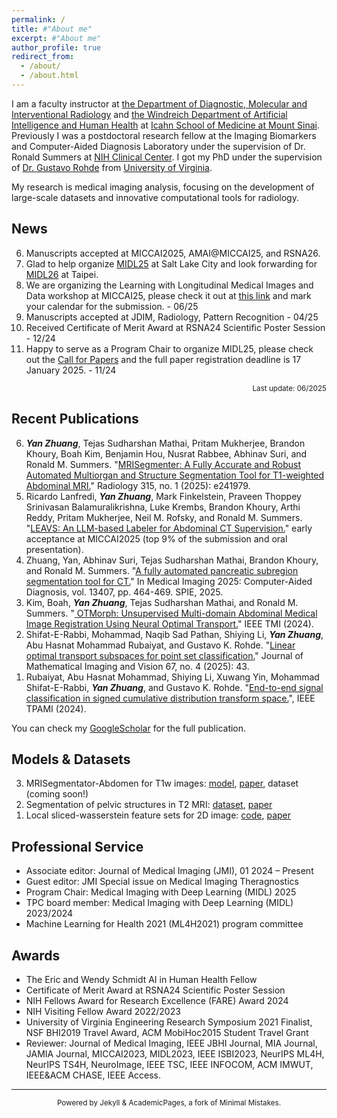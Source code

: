 ```yaml
---
permalink: /
title: #"About me"
excerpt: #"About me"
author_profile: true
redirect_from: 
  - /about/
  - /about.html
---
```



I am a faculty instructor at <a href="https://icahn.mssm.edu/about/departments-offices/radiology" target="_blank">the Department of Diagnostic, Molecular and Interventional Radiology</a> and <a href="https://icahn.mssm.edu/about/departments-offices/ai-human-health" target="_blank">the Windreich Department of Artificial Intelligence and Human Health</a> at <a href="https://icahn.mssm.edu/" target="_blank">Icahn School of Medicine at Mount Sinai</a>. Previously I was a postdoctoral research fellow at the Imaging Biomarkers and Computer-Aided Diagnosis Laboratory under the supervision of Dr. Ronald Summers at <a href="https://www.cc.nih.gov/" target="_blank">NIH Clinical Center</a>. I got my PhD under the supervision of <a href="https://imagedatascience.com" target="_blank">Dr. Gustavo Rohde</a> from <a href="https://www.virginia.edu/" target="_blank">University of Virginia</a>. 

My research is medical imaging analysis, focusing on the development of large-scale datasets and innovative computational tools for radiology.

<!---
My research focuses on medical image analysis, medical computer vision, and mobile health, particularly in the development of AI (deep learning) models for medical image segmentation and computer-aided diagnosis.

I am a postdoctoral research fellow from Imaging Biomarkers and Computer-Aided Diagnosis Laboratory at NIH Clinical Center. My research focuses on large-scale medical imaging analysis and medical computer vision. Specifically, I am interested in medical image segmentation and classification in the few-sample setting, i.e., few-shot learning and domain adaptation.
-->

<!---
I got my PhD from Imaging and Data Science Lab under Prof. Gustavo Rohde guidance at University of Virginia. During my PhD training, I did a research internship with cardiovascular imaging team at Siemens Healthineers, Princeton, NJ. Previously, I was a research associate @ ESC Lab under Prof. Wenyao Xu guidance from 2014-2015, University at Buffalo. I got my M.S. degree from University at Buffalo.
-->

<!---
My research interests are optimal transport learning for biomedical imaging analysis and medical computer vision. In addition, I am very interested in smart and connected health. I got my PhD from Imaging and Data Science Lab under Prof. Gustavo Rohde guidance, University of Virginia. Previously, I was a research associate @ ESC Lab under Prof. Wenyao Xu guidance from 2014-2015, University at Buffalo. I got my M.S. degree from University at Buffalo.
-->


News
-----
6. Manuscripts accepted at MICCAI2025, AMAI@MICCAI25, and RSNA26.   
5. Glad to help organize <a href="https://2025.midl.io/" target="_blank">MIDL25</a> at Salt Lake City and look forwarding for <a href="https://2025.midl.io/" target="_blank">MIDL26</a> at Taipei.
4. We are organizing the Learning with Longitudinal Medical Images and Data workshop at MICCAI25, please check it out at <a href=" https://ldtm-miccai.github.io/lmid2025/" target="_blank">this link</a> and mark your calendar for the submission. - 06/25
3. Manuscripts accepted at JDIM, Radiology, Pattern Recognition - 04/25
2. Received Certificate of Merit Award at RSNA24 Scientific Poster Session - 12/24 
1. Happy to serve as a Program Chair to organize MIDL25, please check out the <a href="https://2025.midl.io/call-for-papers" target="_blank">Call for Papers</a> and the full paper registration deadline is 17 January 2025. - 11/24

<!---
3. Happy to serve as a TPC reviewer for <a href="https://biomedicalimaging.org/2025/" target="_blank">ISBI2025</a> -10/24 
2. We are organizing a special section on theranostics for the Journal of Medical Imaging SPIE, please check it out at <a href="https://www.spiedigitallibrary.org/journals/journal-of-medical-imaging/call-for-papers" target="_blank">this link</a> and mark your calendar for the submission opening in mid-November. -09/24
1. MRISegmentator-Abdomen for T1w images: <a href="https://github.com/rsummers11/MRISegmentator" target="_blank">model</a>, <a href="https://arxiv.org/abs/2405.05944" target="_blank">paper</a>, dataset (coming soon!) - 07/24
-->

<!---
4. Received NIH Fellows Award for Research Excellence (FARE) Award 2025 - 07/24
3. Manuscripts accepted at RSNA24, Radiology, IEEE TMI - 07/24
2. Papers submitted to Radiology, Medical Physics, npj Digital Medicine, Journal of Mathematical Imaging and Vision - 06/24
1. Papers accepted at CMIG and IEEE TPAMI - 01/24
-->


<p style="text-align:right"><sup>Last update: 06/2025</sup></p>

<!---
Preprints
-----
<ol reversed>
  <li> Hassan, Mohamed Abul, <strong><em>Yan Zhuang</em></strong>, Mohammad Shifat-E-Rabbi, Chad Aldridge, Andrew Southerland, and Gustavo Rohde. "<a href="https://www.researchsquare.com/article/rs-4656842/v1" target="_blank"> Augmenting Early Stroke Diagnosis With an Eye-Tracker.</a>" Research square preprint (2024).</li>
</ol>
-->

Recent Publications
-----
<ol reversed>
  <li> <strong><em>Yan Zhuang</em></strong>, Tejas Sudharshan Mathai, Pritam Mukherjee, Brandon Khoury, Boah Kim, Benjamin Hou, Nusrat Rabbee, Abhinav Suri, and Ronald M. Summers. "<a href="https://pubs.rsna.org/doi/abs/10.1148/radiol.241979" target="_blank">MRISegmenter: A Fully Accurate and Robust Automated Multiorgan and Structure Segmentation Tool for T1-weighted Abdominal MRI.</a>" Radiology 315, no. 1 (2025): e241979.</li>
  <li> Ricardo Lanfredi, <strong><em>Yan Zhuang</em></strong>, Mark Finkelstein, Praveen Thoppey Srinivasan Balamuralikrishna, Luke Krembs, Brandon Khoury, Arthi Reddy, Pritam Mukherjee, Neil M. Rofsky, and Ronald M. Summers. "<a href="https://arxiv.org/abs/2503.13330" target="_blank">LEAVS: An LLM-based Labeler for Abdominal CT Supervision.</a>" early acceptance at MICCAI2025 (top 9% of the submission and oral presentation).</li>
  <li> Zhuang, Yan, Abhinav Suri, Tejas Sudharshan Mathai, Brandon Khoury, and Ronald M. Summers. "<a href="https://www.spiedigitallibrary.org/conference-proceedings-of-spie/13407/134071X/A-fully-automated-pancreatic-subregion-segmentation-tool-for-CT/10.1117/12.3047889.short" target="_blank">A fully automated pancreatic subregion segmentation tool for CT.</a>" In Medical Imaging 2025: Computer-Aided Diagnosis, vol. 13407, pp. 464-469. SPIE, 2025. </li>
  <li> Kim, Boah, <strong><em>Yan Zhuang</em></strong>, Tejas Sudharshan Mathai, and Ronald M. Summers. "<a href="https://ieeexplore.ieee.org/document/10621700" target="_blank"> OTMorph: Unsupervised Multi-domain Abdominal Medical Image Registration Using Neural Optimal Transport.</a>" IEEE TMI (2024).</li>
  <li> Shifat-E-Rabbi, Mohammad, Naqib Sad Pathan, Shiying Li, <strong><em>Yan Zhuang</em></strong>, Abu Hasnat Mohammad Rubaiyat, and Gustavo K. Rohde. "<a href="https://link.springer.com/article/10.1007/s10851-025-01261-x" target="_blank">Linear optimal transport subspaces for point set classification.</a>" Journal of Mathematical Imaging and Vision 67, no. 4 (2025): 43. </li>
  <li> Rubaiyat, Abu Hasnat Mohammad, Shiying Li, Xuwang Yin, Mohammad Shifat-E-Rabbi, <strong><em>Yan Zhuang</em></strong>, and Gustavo K. Rohde. "<a href="https://ieeexplore.ieee.org/abstract/document/10457552" target="_blank">End-to-end signal classification in signed cumulative distribution transform space.</a>", IEEE TPAMI (2024). </li>
</ol>

You can check my <a href="https://scholar.google.com/citations?user=v562Dw4AAAAJ&hl=en&authuser=1" target="_blank">GoogleScholar</a> for the full publication. 

Models & Datasets
-----
<ol reversed>
  <li> MRISegmentator-Abdomen for T1w images: <a href="https://github.com/rsummers11/MRISegmentator" target="_blank">model</a>, <a href="https://arxiv.org/abs/2405.05944" target="_blank">paper</a>, dataset (coming soon!)</li>
  <li> Segmentation of pelvic structures in T2 MRI: <a href="https://github.com/rsummers11/MRIPelvisSegmentationByTranslation" target="_blank">dataset</a>, <a href="https://www.sciencedirect.com/science/article/pii/S0895611124000120" target="_blank">paper</a></li>
  <li> Local sliced-wasserstein feature sets for 2D image: <a href="https://github.com/rohdelab/drcdt_face" target="_blank">code</a>, <a href="https://arxiv.org/abs/2202.10642" target="_blank">paper</a></li>    
</ol>

<!---
Selected Publications
-----
<ol reversed>
  <li><strong><em>Yan Zhuang</em></strong>, Shiying Li, Mohammad Shifat-E-Rabbi, Abu Hasnat Mohammad Rubaiyat, Xuwang Yin, and Gustavo K. Rohde. "Local Sliced-Wasserstein Feature Sets for Illumination-invariant Face Recognition." arXiv preprint arXiv:2201.02980 (2022).</li>
  <li> Mohammad Shifat-E-Rabbi, <strong><em>Yan Zhuang</em></strong>, Shiying Li, Abu Hasnat Mohammad Rubaiyat, Xuwang Yin, and Gustavo K. Rohde. "Invariance encoding in sliced-Wasserstein space for image classification with limited training data." Pattern Recognition 137 (2023): 109268.</li>
  <li><strong><em>Yan Zhuang</em></strong>, Mark McDonald, Chad Aldridge, Mohamed Abul Hassan, Omar Uribe, Daniel Arteaga, Andrew Southerland, Gustavo Rohde. "Video-based Facial Weakness Analysis." IEEE Transactions on Biomedical Engineering (2021).</li>
  <li><strong><em>Yan Zhuang</em></strong>, Mark McDonald, Omar Uribe, Xuwang Yin, Dhyey Parikh, Andrew M. Southerland, and Gustavo Rohde. "Facial Weakness Analysis and Quantification Of Static Images." IEEE Journal of Biomedical and Health Informatics (2020).</li>
  <li>Feng Lin, <strong><em>Yan Zhuang</em></strong>, Chen Song, Aosen Wang, Yiran Li, Changzhan Gu, Changzhi Li, and Wenyao Xu, "SleepSense: a Noncontact and Cost-effective Sleep Monitoring System", IEEE Transactions on Biomedical Circuits and Systems (TBioCAS), vol. 11, issue 1, pp 189 - 202, 2017.</li>
  <li><strong><em>Yan Zhuang</em></strong>, Chen Song, Aosen Wang, Feng Lin, Yiran Li, Changzhan Gu, Changzhi Li, and Wenyao Xu, "Non-invasive Sleep Event Recognition Using An Electromagnetic Probe", IEEE 12th Annual Body Sensor Networks Conference (BSN 15), Boston, Massachusetts, June 2015.</li>
</ol>
-->



Professional Service
----- 
* Associate editor: Journal of Medical Imaging (JMI), 01 2024 – Present  
* Guest editor: JMI Special issue on Medical Imaging Theragnostics
* Program Chair: Medical Imaging with Deep Learning (MIDL) 2025
* TPC board member: Medical Imaging with Deep Learning (MIDL) 2023/2024  
* Machine Learning for Health 2021 (ML4H2021) program committee

Awards
----- 
* The Eric and Wendy Schmidt AI in Human Health Fellow
* Certificate of Merit Award at RSNA24 Scientific Poster Session
* NIH Fellows Award for Research Excellence (FARE) Award 2024  
* NIH Visiting Fellow Award 2022/2023 
* University of Virginia Engineering Research Symposium 2021 Finalist, NSF BHI2019 Travel Award, ACM MobiHoc2015 Student Travel Grant
* Reviewer: Journal of Medical Imaging, IEEE JBHI Journal, MIA Journal, JAMIA Journal, MICCAI2023, MIDL2023, IEEE ISBI2023, NeurIPS ML4H, NeurIPS TS4H, NeuroImage, IEEE TSC, IEEE INFOCOM, ACM IMWUT, IEEE&ACM CHASE, IEEE Access.


-----
<p style="text-align:center"><sup>Powered by Jekyll & AcademicPages, a fork of Minimal Mistakes. </sup></p>


